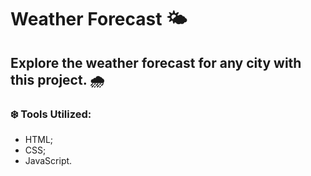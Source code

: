 # Weather Forecast 🌤️

## Explore the weather forecast for any city with this project. 🌧️

### ❄️ Tools Utilized:

* HTML;
* CSS;
* JavaScript. 
